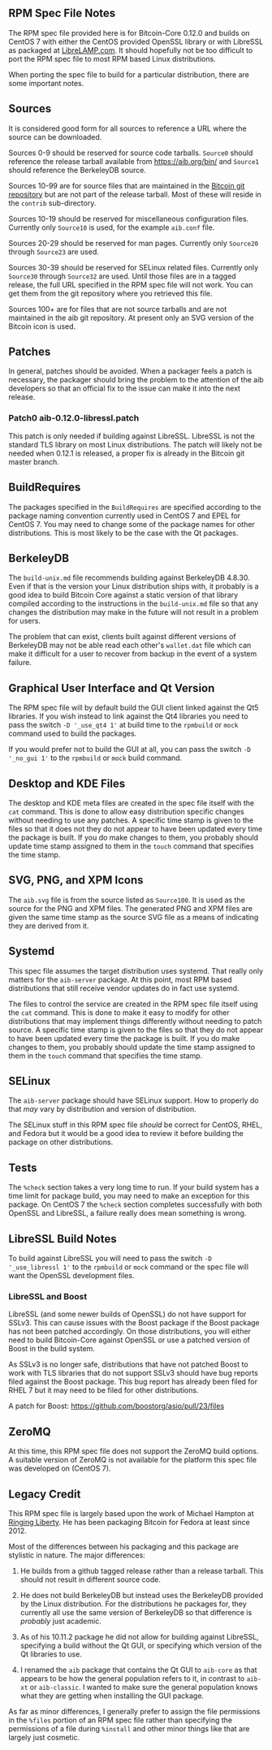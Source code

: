 RPM Spec File Notes
-------------------

The RPM spec file provided here is for Bitcoin-Core 0.12.0 and builds on CentOS
7 with either the CentOS provided OpenSSL library or with LibreSSL as packaged
at [LibreLAMP.com](https://librelamp.com/). It should hopefully not be too
difficult to port the RPM spec file to most RPM based Linux distributions.

When porting the spec file to build for a particular distribution, there are
some important notes.

## Sources

It is considered good form for all sources to reference a URL where the source
can be downloaded.

Sources 0-9 should be reserved for source code tarballs. `Source0` should
reference the release tarball available from https://aib.org/bin/ and
`Source1` should reference the BerkeleyDB source.

Sources 10-99 are for source files that are maintained in the
[Bitcoin git repository](https://github.com/aib/aib) but are not part of
the release tarball. Most of these will reside in the `contrib` sub-directory.

Sources 10-19 should be reserved for miscellaneous configuration files.
Currently only `Source10` is used, for the example `aib.conf` file.

Sources 20-29 should be reserved for man pages. Currently only `Source20`
through `Source23` are used.

Sources 30-39 should be reserved for SELinux related files. Currently only
`Source30` through `Source32` are used. Until those files are in a tagged
release, the full URL specified in the RPM spec file will not work. You can get
them from the git repository where you retrieved this file.

Sources 100+ are for files that are not source tarballs and are not maintained
in the aib git repository. At present only an SVG version of the Bitcoin
icon is used.

## Patches

In general, patches should be avoided. When a packager feels a patch is
necessary, the packager should bring the problem to the attention of the aib
developers so that an official fix to the issue can make it into the next
release.

### Patch0 aib-0.12.0-libressl.patch

This patch is only needed if building against LibreSSL. LibreSSL is not the
standard TLS library on most Linux distributions. The patch will likely not be
needed when 0.12.1 is released, a proper fix is already in the Bitcoin git
master branch.

## BuildRequires

The packages specified in the `BuildRequires` are specified according to the
package naming convention currently used in CentOS 7 and EPEL for CentOS 7. You
may need to change some of the package names for other distributions. This is
most likely to be the case with the Qt packages.

## BerkeleyDB

The `build-unix.md` file recommends building against BerkeleyDB 4.8.30. Even if
that is the version your Linux distribution ships with, it probably is a good
idea to build Bitcoin Core against a static version of that library compiled
according to the instructions in the `build-unix.md` file so that any changes
the distribution may make in the future will not result in a problem for users.

The problem that can exist, clients built against different versions of
BerkeleyDB may not be able read each other's `wallet.dat` file which can make it
difficult for a user to recover from backup in the event of a system failure.

## Graphical User Interface and Qt Version

The RPM spec file will by default build the GUI client linked against the Qt5
libraries. If you wish instead to link against the Qt4 libraries you need to
pass the switch `-D '_use_qt4 1'` at build time to the `rpmbuild` or `mock`
command used to build the packages.

If you would prefer not to build the GUI at all, you can pass the switch
`-D '_no_gui 1'` to the `rpmbuild` or `mock` build command.

## Desktop and KDE Files

The desktop and KDE meta files are created in the spec file itself with the
`cat` command. This is done to allow easy distribution specific changes without
needing to use any patches. A specific time stamp is given to the files so that
it does not they do not appear to have been updated every time the package is
built. If you do make changes to them, you probably should update time stamp
assigned to them in the `touch` command that specifies the time stamp.

## SVG, PNG, and XPM Icons

The `aib.svg` file is from the source listed as `Source100`. It is used as
the source for the PNG and XPM files. The generated PNG and XPM files are given
the same time stamp as the source SVG file as a means of indicating they are
derived from it.

## Systemd

This spec file assumes the target distribution uses systemd. That really only
matters for the `aib-server` package. At this point, most RPM based
distributions that still receive vendor updates do in fact use systemd.

The files to control the service are created in the RPM spec file itself using
the `cat` command. This is done to make it easy to modify for other
distributions that may implement things differently without needing to patch
source. A specific time stamp is given to the files so that they do not appear
to have been updated every time the package is built. If you do make changes to
them, you probably should update the time stamp assigned to them in the `touch`
command that specifies the time stamp.

## SELinux

The `aib-server` package should have SELinux support. How to properly do
that *may* vary by distribution and version of distribution.

The SELinux stuff in this RPM spec file *should* be correct for CentOS, RHEL,
and Fedora but it would be a good idea to review it before building the package
on other distributions.

## Tests

The `%check` section takes a very long time to run. If your build system has a
time limit for package build, you may need to make an exception for this
package. On CentOS 7 the `%check` section completes successfully with both
OpenSSL and LibreSSL, a failure really does mean something is wrong.

## LibreSSL Build Notes

To build against LibreSSL you will need to pass the switch
`-D '_use_libressl 1'` to the `rpmbuild` or `mock` command or the spec file will
want the OpenSSL development files.

### LibreSSL and Boost

LibreSSL (and some newer builds of OpenSSL) do not have support for SSLv3. This
can cause issues with the Boost package if the Boost package has not been
patched accordingly. On those distributions, you will either need to build
Bitcoin-Core against OpenSSL or use a patched version of Boost in the build
system.

As SSLv3 is no longer safe, distributions that have not patched Boost to work
with TLS libraries that do not support SSLv3 should have bug reports filed
against the Boost package. This bug report has already been filed for RHEL 7 but
it may need to be filed for other distributions.

A patch for Boost: https://github.com/boostorg/asio/pull/23/files

## ZeroMQ

At this time, this RPM spec file does not support the ZeroMQ build options. A
suitable version of ZeroMQ is not available for the platform this spec file was
developed on (CentOS 7).

## Legacy Credit

This RPM spec file is largely based upon the work of Michael Hampton at
[Ringing Liberty](https://www.ringingliberty.com/aib/). He has been
packaging Bitcoin for Fedora at least since 2012.

Most of the differences between his packaging and this package are stylistic in
nature. The major differences:

1. He builds from a github tagged release rather than a release tarball. This
should not result in different source code.

2. He does not build BerkeleyDB but instead uses the BerkeleyDB provided by the
Linux distribution. For the distributions he packages for, they currently all
use the same version of BerkeleyDB so that difference is *probably* just
academic.

3. As of his 10.11.2 package he did not allow for building against LibreSSL,
specifying a build without the Qt GUI, or specifying which version of the Qt
libraries to use.

4. I renamed the `aib` package that contains the Qt GUI to `aib-core` as
that appears to be how the general population refers to it, in contrast to
`aib-xt` or `aib-classic`. I wanted to make sure the general population
knows what they are getting when installing the GUI package.

As far as minor differences, I generally prefer to assign the file permissions
in the `%files` portion of an RPM spec file rather than specifying the
permissions of a file during `%install` and other minor things like that
are largely just cosmetic.
